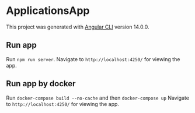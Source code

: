 # ApplicationsApp

This project was generated with [Angular CLI](https://github.com/angular/angular-cli) version 14.0.0.

## Run app

Run `npm run server`. Navigate to `http://localhost:4250/` for viewing the app.


## Run app by docker

Run `docker-compose build --no-cache` and then `docker-compose up` Navigate to `http://localhost:4250/` for viewing the app.